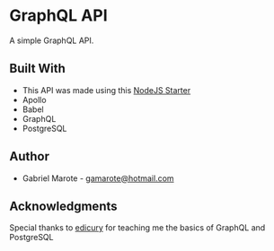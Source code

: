 # GraphQL API
A simple GraphQL API.

## Built With
- This API was made using this [NodeJS Starter](https://github.com/Gamarote/NodeJS-Starter)
- Apollo
- Babel
- GraphQL
- PostgreSQL

## Author
- Gabriel Marote - gamarote@hotmail.com

## Acknowledgments
Special thanks to [edicury](https://github.com/edicury) for teaching me the basics of GraphQL and PostgreSQL